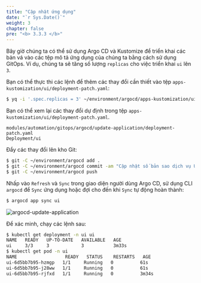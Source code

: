 ```yaml
---
title: "Cập nhật ứng dụng"
date: "`r Sys.Date()`"
weight: 3
chapter: false
pre: "<b> 3.3.3 </b>"
---
```


Bây giờ chúng ta có thể sử dụng Argo CD và Kustomize để triển khai các bản vá vào các tệp mô tả ứng dụng của chúng ta bằng cách sử dụng GitOps. Ví dụ, chúng ta sẽ tăng số lượng `replicas` cho việc triển khai `ui` lên `3`.

Bạn có thể thực thi các lệnh để thêm các thay đổi cần thiết vào tệp `apps-kustomization/ui/deployment-patch.yaml`:

```bash
$ yq -i '.spec.replicas = 3' ~/environment/argocd/apps-kustomization/ui/deployment-patch.yaml
```

Bạn có thể xem lại các thay đổi dự định trong tệp `apps-kustomization/ui/deployment-patch.yaml`.

```kustomization
modules/automation/gitops/argocd/update-application/deployment-patch.yaml
Deployment/ui
```

Đẩy các thay đổi lên kho Git:

```bash
$ git -C ~/environment/argocd add .
$ git -C ~/environment/argocd commit -am "Cập nhật số bản sao dịch vụ UI"
$ git -C ~/environment/argocd push
```

Nhấp vào `Refresh` và `Sync` trong giao diện người dùng Argo CD, sử dụng CLI `argocd` để `Sync` ứng dụng hoặc đợi cho đến khi `Sync` tự động hoàn thành:

```bash
$ argocd app sync ui
```

![argocd-update-application](../assets/argocd-update-application.png)

Để xác minh, chạy các lệnh sau:

```bash hook=update
$ kubectl get deployment -n ui ui
NAME   READY   UP-TO-DATE   AVAILABLE   AGE
ui     3/3     3            3           3m33s
$ kubectl get pod -n ui
NAME                  READY   STATUS    RESTARTS   AGE
ui-6d5bb7b95-hzmgp   1/1     Running   0          61s
ui-6d5bb7b95-j28ww   1/1     Running   0          61s
ui-6d5bb7b95-rjfxd   1/1     Running   0          3m34s
```

